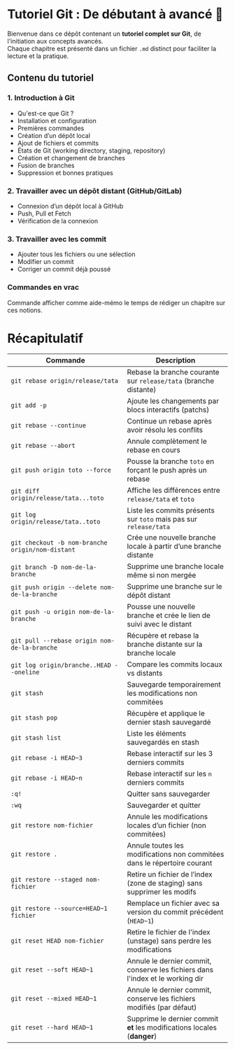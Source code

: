 # Tutoriel Git : De débutant à avancé 🚀  

Bienvenue dans ce dépôt contenant un **tutoriel complet sur Git**, de l'initiation aux concepts avancés.  
Chaque chapitre est présenté dans un fichier `.md` distinct pour faciliter la lecture et la pratique.  

## Contenu du tutoriel  

### 1. Introduction à Git  
- Qu'est-ce que Git ?  
- Installation et configuration  
- Premières commandes  
- Création d’un dépôt local  
- Ajout de fichiers et commits  
- États de Git (working directory, staging, repository)  
- Création et changement de branches  
- Fusion de branches  
- Suppression et bonnes pratiques  

### 2. Travailler avec un dépôt distant (GitHub/GitLab)  
- Connexion d’un dépôt local à GitHub  
- Push, Pull et Fetch  
- Vérification de la connexion  


### 3. Travailler avec les commit

- Ajouter tous les fichiers ou une sélection 
- Modifier un commit
- Corriger un commit déjà poussé  


### Commandes en vrac

Commande afficher comme aide-mémo le temps de rédiger un chapitre sur ces notions.

# Récapitulatif

| Commande                                 | Description                                        |
|------------------------------------------|----------------------------------------------------|
| `git rebase origin/release/tata`                    | Rebase la branche courante sur `release/tata` (branche distante)           |
| `git add -p`                                        | Ajoute les changements par blocs interactifs (patchs)                      |
| `git rebase --continue`                             | Continue un rebase après avoir résolu les conflits                         |
| `git rebase --abort`                                | Annule complètement le rebase en cours                                     |
| `git push origin toto --force`                      | Pousse la branche `toto` en forçant le push après un rebase                |
| `git diff origin/release/tata...toto`               | Affiche les différences entre `release/tata` et `toto`                     |
| `git log origin/release/tata..toto`                 | Liste les commits présents sur `toto` mais pas sur `release/tata`         |
| `git checkout -b nom-branche origin/nom-distant`    | Crée une nouvelle branche locale à partir d’une branche distante          |
| `git branch -D nom-de-la-branche`                   | Supprime une branche locale même si non mergée                            |
| `git push origin --delete nom-de-la-branche`        | Supprime une branche sur le dépôt distant                                  |
| `git push -u origin nom-de-la-branche`              | Pousse une nouvelle branche et crée le lien de suivi avec le distant      |
| `git pull --rebase origin nom-de-la-branche`        | Récupère et rebase la branche distante sur la branche locale              |
| `git log origin/branche..HEAD --oneline`            | Compare les commits locaux vs distants                                     |
| `git stash`           | Sauvegarde temporairement les modifications non commitées   |
| `git stash pop`       | Récupère et applique le dernier stash sauvegardé            |
| `git stash list`      | Liste les éléments sauvegardés en stash      
| `git rebase -i HEAD~3`          | Rebase interactif sur les 3 derniers commits       |
| `git rebase -i HEAD~n`          | Rebase interactif sur les `n` derniers commits     |
| `:q!`        | Quitter sans sauvegarder           |
| `:wq`        | Sauvegarder et quitter             |
| `git restore nom-fichier`           | Annule les modifications locales d’un fichier (non commitées)              |
| `git restore .`                     | Annule toutes les modifications non commitées dans le répertoire courant   |
| `git restore --staged nom-fichier`  | Retire un fichier de l’index (zone de staging) sans supprimer les modifs   |
| `git restore --source=HEAD~1 fichier` | Remplace un fichier avec sa version du commit précédent (`HEAD~1`)         |
| `git reset HEAD nom-fichier`              | Retire le fichier de l'index (unstage) sans perdre les modifications        |
| `git reset --soft HEAD~1`                 | Annule le dernier commit, conserve les fichiers dans l'index et le working dir |
| `git reset --mixed HEAD~1`                | Annule le dernier commit, conserve les fichiers modifiés (par défaut)       |
| `git reset --hard HEAD~1`                 | Supprime le dernier commit **et** les modifications locales (**danger**)    |
